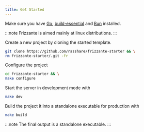 ```yaml
---
title: Get Started
---
```


Make sure you have [Go](https://go.dev/doc/install),
[build-essential](https://askubuntu.com/questions/398489/how-to-install-build-essential) and
[Bun](https://bun.sh/) installed.

:::note
Frizzante is aimed mainly at linux distributions.
:::

Create a new project by cloning the started template.

```sh
git clone https://github.com/razshare/frizzante-starter && \
rm frizzante-starter/.git -fr
```

Configure the project

```sh
cd frizzante-starter && \
make configure
```

Start the server in development mode with

```sh
make dev
```

Build the project it into a standalone executable for production with

```sh
make build
```

:::note
The final output is a standalone executable.
:::